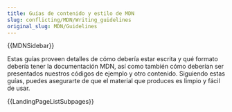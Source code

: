 ```yaml
---
title: Guías de contenido y estilo de MDN
slug: conflicting/MDN/Writing_guidelines
original_slug: MDN/Guidelines
---
```


{{MDNSidebar}}

Estas guías proveen detalles de cómo debería estar escrita y qué formato debería tener la documentación MDN, así como también cómo deberían ser presentados nuestros códigos de ejemplo y otro contenido. Siguiendo estas guías, puedes asegurarte de que el material que produces es limpio y fácil de usar.

{{LandingPageListSubpages}}
